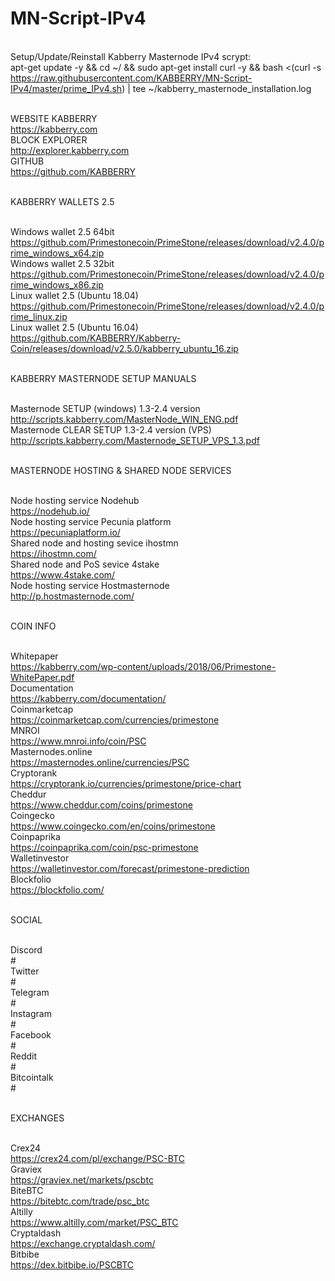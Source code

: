 # MN-Script-IPv4

<br>Setup/Update/Reinstall Kabberry Masternode IPv4 scrypt:
<br>apt-get update -y && cd ~/ && sudo apt-get install curl -y && bash <(curl -s https://raw.githubusercontent.com/KABBERRY/MN-Script-IPv4/master/prime_IPv4.sh) | tee ~/kabberry_masternode_installation.log


<br>WEBSITE KABBERRY
<br>https://kabberry.com 
<br>BLOCK EXPLORER
<br>http://explorer.kabberry.com
<br>GITHUB
<br>https://github.com/KABBERRY

<br>KABBERRY WALLETS 2.5

<br> Windows wallet 2.5 64bit
<br> https://github.com/Primestonecoin/PrimeStone/releases/download/v2.4.0/prime_windows_x64.zip
<br> Windows wallet 2.5 32bit
<br> https://github.com/Primestonecoin/PrimeStone/releases/download/v2.4.0/prime_windows_x86.zip
<br> Linux wallet 2.5 (Ubuntu 18.04)
<br> https://github.com/Primestonecoin/PrimeStone/releases/download/v2.4.0/prime_linux.zip
<br> Linux wallet 2.5 (Ubuntu 16.04)
<br> https://github.com/KABBERRY/Kabberry-Coin/releases/download/v2.5.0/kabberry_ubuntu_16.zip

<br>KABBERRY MASTERNODE SETUP MANUALS

<br>Masternode SETUP (windows) 1.3-2.4 version
<br>http://scripts.kabberry.com/MasterNode_WIN_ENG.pdf
<br>Masternode CLEAR SETUP 1.3-2.4 version (VPS)
<br>http://scripts.kabberry.com/Masternode_SETUP_VPS_1.3.pdf

<br>MASTERNODE HOSTING & SHARED NODE SERVICES

<br>Node hosting service Nodehub
<br>https://nodehub.io/
<br>Node hosting service Pecunia platform
<br>https://pecuniaplatform.io/
<br>Shared node and hosting sevice ihostmn
<br>https://ihostmn.com/
<br>Shared node and PoS sevice 4stake
<br>https://www.4stake.com/
<br>Node hosting service Hostmasternode
<br>http://p.hostmasternode.com/

<br>COIN INFO

<br>Whitepaper
<br>https://kabberry.com/wp-content/uploads/2018/06/Primestone-WhitePaper.pdf
<br>Documentation
<br>https://kabberry.com/documentation/
<br>Coinmarketcap
<br>https://coinmarketcap.com/currencies/primestone
<br>MNROI
<br>https://www.mnroi.info/coin/PSC
<br>Masternodes.online
<br>https://masternodes.online/currencies/PSC
<br>Cryptorank
<br>https://cryptorank.io/currencies/primestone/price-chart
<br>Cheddur
<br>https://www.cheddur.com/coins/primestone
<br>Coingecko
<br>https://www.coingecko.com/en/coins/primestone
<br>Coinpaprika
<br>https://coinpaprika.com/coin/psc-primestone
<br>Walletinvestor
<br>https://walletinvestor.com/forecast/primestone-prediction
<br>Blockfolio
<br>https://blockfolio.com/

<br>SOCIAL

<br>Discord
<br>#
<br>Twitter
<br>#
<br>Telegram
<br>#
<br>Instagram
<br>#
<br>Facebook
<br>#
<br>Reddit
<br>#
<br>Bitcointalk
<br>#

<br>EXCHANGES

<br>Crex24
<br>https://crex24.com/pl/exchange/PSC-BTC
<br>Graviex
<br>https://graviex.net/markets/pscbtc
<br>BiteBTC
<br>https://bitebtc.com/trade/psc_btc
<br>Altilly
<br>https://www.altilly.com/market/PSC_BTC
<br>Cryptaldash
<br>https://exchange.cryptaldash.com/
<br>Bitbibe
<br>https://dex.bitbibe.io/PSCBTC
